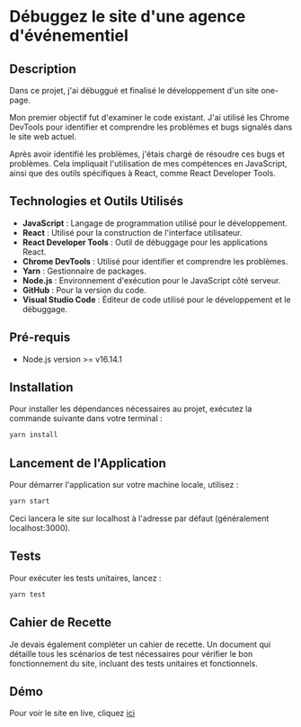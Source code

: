 
# Débuggez le site d'une agence d'événementiel

## Description

Dans ce projet, j'ai débuggué et finalisé le développement d'un site one-page.

Mon premier objectif fut d'examiner le code existant. J'ai  utilisé les Chrome DevTools pour identifier et comprendre les problèmes et bugs signalés dans le site web actuel.

Après avoir identifié les problèmes, j'étais chargé de résoudre ces bugs et problèmes.
Cela impliquait l'utilisation de mes compétences en JavaScript, ainsi que des outils spécifiques à React, comme React Developer Tools.

## Technologies et Outils Utilisés

- **JavaScript** : Langage de programmation utilisé pour le développement.
- **React** : Utilisé pour la construction de l'interface utilisateur.
- **React Developer Tools** : Outil de débuggage pour les applications React.
- **Chrome DevTools** : Utilisé pour identifier et comprendre les problèmes.
- **Yarn** : Gestionnaire de packages.
- **Node.js** : Environnement d'exécution pour le JavaScript côté serveur.
- **GitHub** : Pour la version du code.
- **Visual Studio Code** : Éditeur de code utilisé pour le développement et le débuggage.

## Pré-requis

- Node.js version >= v16.14.1

## Installation

Pour installer les dépendances nécessaires au projet, exécutez la commande suivante dans votre terminal :

```bash
yarn install
```

## Lancement de l'Application
Pour démarrer l'application sur votre machine locale, utilisez :
```bash
yarn start
```

Ceci lancera le site sur localhost à l'adresse par défaut (généralement localhost:3000).

## Tests
Pour exécuter les tests unitaires, lancez :
```bash
yarn test
```

## Cahier de Recette
Je devais  également compléter un cahier de recette. Un document qui détaille tous les scénarios de test nécessaires pour vérifier le bon fonctionnement du site, incluant des tests unitaires et fonctionnels.

## Démo
Pour voir le site en live, cliquez [ici](https://debuggez-le-site-d-une-agence-d.onrender.com/)
